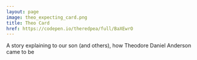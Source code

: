 ```yaml
---
layout: page
image: theo_expecting_card.png
title: Theo Card
href: https://codepen.io/theredpea/full/BaXEwrO
---
```

A story explaining to our son (and others), how Theodore Daniel Anderson came to be